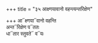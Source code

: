 +++
title = "३५ आक्ष्णयावानो वहन्त्यन्तरिक्षेण"

+++
आ᳓क्ष्णया᳓वानो वहन्ति  
अन्त᳓रिक्षेण प᳓ततः  
धा᳓तार स्तुवते᳓ व᳓यः